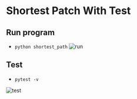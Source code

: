 # Shortest Patch With Test

## Run program
- `python shortest_path`
![run](https://i.ibb.co/vsMY1cd/Annotation-2020-09-24-001520.png)

## Test
- `pytest -v`

![test](https://i.ibb.co/tLtRNRh/Annotation-2020-09-22-233918.png)
